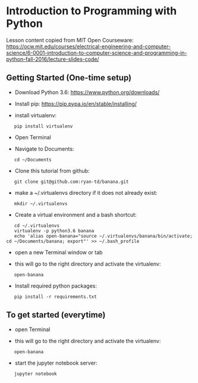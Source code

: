 # Introduction to Programming with Python

Lesson content copied from MIT Open Courseware:
https://ocw.mit.edu/courses/electrical-engineering-and-computer-science/6-0001-introduction-to-computer-science-and-programming-in-python-fall-2016/lecture-slides-code/

## Getting Started (One-time setup)

 * Download Python 3.6: https://www.python.org/downloads/
 
 * Install pip: https://pip.pypa.io/en/stable/installing/
 
 * install virtualenv:
 ```
    pip install virtualenv
 ```

 * Open Terminal
 
 * Navigate to Documents:
 ```
    cd ~/Documents
 ```

 * Clone this tutorial from github:
  ```
     git clone git@github.com:ryan-td/banana.git
  ```
  
  * make a ~/.virtualenvs directory if it does not already exist:
 ```
    mkdir ~/.virtualenvs
 ```
  
 * Create a virtual environment and a bash shortcut:
 ```
    cd ~/.virtualenvs
    virtualenv -p python3.6 banana
    echo 'alias open-banana="source ~/.virtualenvs/banana/bin/activate; cd ~/Documents/banana; export"' >> ~/.bash_profile
 ```
 
  * open a new Terminal window or tab
  
  * this will go to the right directory and activate the virtualenv:
  ```
     open-banana
  ```
 
  * Install required python packages:
 ```
    pip install -r requirements.txt
 ```
 
 
 ## To get started (everytime)
 
 * open Terminal
 
 * this will go to the right directory and activate the virtualenv:
  ```
     open-banana
  ```
 * start the jupyter notebook server:
 ```
    jupyter notebook
 ```
  
 
 
 
 

